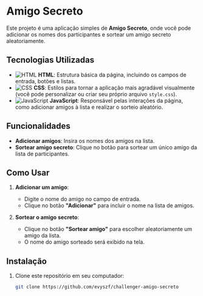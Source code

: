 # Amigo Secreto

Este projeto é uma aplicação simples de **Amigo Secreto**, onde você pode adicionar os nomes dos participantes e sortear um amigo secreto aleatoriamente.

## Tecnologias Utilizadas

- ![HTML](https://img.icons8.com/color/48/000000/html-5.png) **HTML**: Estrutura básica da página, incluindo os campos de entrada, botões e listas.
- ![CSS](https://img.icons8.com/color/48/000000/css3.png) **CSS**: Estilos para tornar a aplicação mais agradável visualmente (você pode personalizar ou criar seu próprio arquivo `style.css`).
- ![JavaScript](https://img.icons8.com/color/48/000000/javascript.png) **JavaScript**: Responsável pelas interações da página, como adicionar amigos à lista e realizar o sorteio aleatório.

## Funcionalidades

- **Adicionar amigos**: Insira os nomes dos amigos na lista.
- **Sortear amigo secreto**: Clique no botão para sortear um único amigo da lista de participantes.

## Como Usar

1. **Adicionar um amigo**:
   - Digite o nome do amigo no campo de entrada.
   - Clique no botão **"Adicionar"** para incluir o nome na lista de amigos.

2. **Sortear o amigo secreto**:
   - Clique no botão **"Sortear amigo"** para escolher aleatoriamente um amigo da lista.
   - O nome do amigo sorteado será exibido na tela.

## Instalação

1. Clone este repositório em seu computador:
   ```bash
   git clone https://github.com/evyszf/challenger-amigo-secreto
